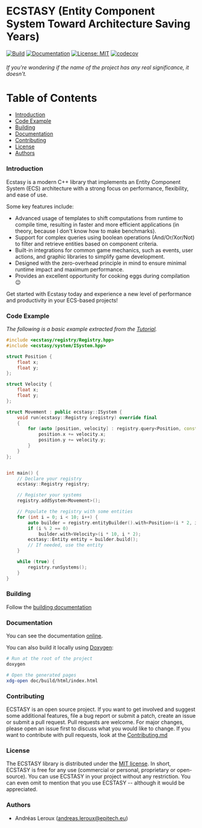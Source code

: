 # ECSTASY (Entity Component System Toward Architecture Saving Years)

<!--
@cond TURN_OFF_DOXYGEN
-->

[![Build](https://github.com/AndreasLrx/ecstasy/actions/workflows/build-tests.yml/badge.svg)](https://github.com/AndreasLrx/ecstasy/actions/workflows/build-tests.yml)
[![Documentation](https://img.shields.io/badge/Documentation-Doxygen-blue)](https://andreaslrx.github.io/ecstasy/)
[![License: MIT](https://img.shields.io/badge/License-MIT-green.svg)](https://opensource.org/licenses/MIT)
[![codecov](https://codecov.io/gh/AndreasLrx/ecstasy/branch/main/graph/badge.svg?token=9TIAMB7WTF)](https://codecov.io/gh/AndreasLrx/ecstasy)

<!--
@endcond TURN_OFF_DOXYGEN
-->

###### If you're wondering if the name of the project has any real significance, it doesn't.

<!--
@cond TURN_OFF_DOXYGEN
-->

# Table of Contents

- [Introduction](#introduction)
- [Code Example](#code-example)
- [Building](#building)
- [Documentation](#documentation)
- [Contributing](#contributing)
- [License](#license)
- [Authors](#authors)

<!--
@endcond TURN_OFF_DOXYGEN
-->

### Introduction

Ecstasy is a modern C++ library that implements an Entity Component System (ECS) architecture with a strong focus on performance, flexibility, and ease of use.

Some key features include:

- Advanced usage of templates to shift computations from runtime to compile time, resulting in faster and more efficient applications (in theory, because I don't know how to make benchmarks).
- Support for complex queries using boolean operations (And/Or/Xor/Not) to filter and retrieve entities based on component criteria.
- Built-in integrations for common game mechanics, such as events, user actions, and graphic libraries to simplify game development.
- Designed with the zero-overhead principle in mind to ensure minimal runtime impact and maximum performance.
- Provides an excellent opportunity for cooking eggs during compilation 😉

Get started with Ecstasy today and experience a new level of performance and productivity in your ECS-based projects!

### Code Example

_The following is a basic example extracted from the [Tutorial](https://andreaslrx.github.io/ecstasy/md_doc_2_tutorial.html)._

```cpp
#include <ecstasy/registry/Registry.hpp>
#include <ecstasy/system/ISystem.hpp>

struct Position {
    float x;
    float y;
};

struct Velocity {
    float x;
    float y;
};

struct Movement : public ecstasy::ISystem {
    void run(ecstasy::Registry &registry) override final
    {
        for (auto [position, velocity] : registry.query<Position, const Velocity>()) {
            position.x += velocity.x;
            position.y += velocity.y;
        }
    }
};


int main() {
    // Declare your registry
    ecstasy::Registry registry;

    // Register your systems
    registry.addSystem<Movement>();

    // Populate the registry with some entities
    for (int i = 0; i < 10; i++) {
        auto builder = registry.entityBuilder().with<Position>(i * 2, i * 10);
        if (i % 2 == 0)
            builder.with<Velocity>(i * 10, i * 2);
        ecstasy::Entity entity = builder.build();
        // If needed, use the entity
    }

    while (true) {
        registry.runSystems();
    }
}
```

### Building

Follow the [building documentation](https://andreaslrx.github.io/ecstasy/md_doc_2_building.html)

### Documentation

You can see the documentation [online](https://andreaslrx.github.io/ecstasy/).

You can also build it locally using [Doxygen](https://www.doxygen.nl/):

```sh
# Run at the root of the project
doxygen

# Open the generated pages
xdg-open doc/build/html/index.html
```

### Contributing

ECSTASY is an open source project. If you want to get involved and suggest some additional features, file a bug report or submit a patch, create an issue or submit a pull request.
Pull requests are welcome. For major changes, please open an issue first to discuss what you would like to change.
If you want to contribute with pull requests, look at the [Contributing.md](/CONTRIBUTING.md)

### License

The ECSTASY library is distributed under the [MIT license](https://opensource.org/licenses/MIT).
In short, ECSTASY is free for any use (commercial or personal, proprietary or open-source). You can use ECSTASY in your project without any restriction. You can even omit to mention that you use ECSTASY -- although it would be appreciated.

### Authors

- Andréas Leroux (andreas.leroux@epitech.eu)
